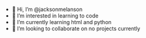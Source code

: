 - 👋 Hi, I’m @jacksonmelanson
- 👀 I’m interested in learning to code
- 🌱 I’m currently learning html and python
- 💞️ I’m looking to collaborate on no projects currently

<!---
jacksonmelanson/jacksonmelanson is a ✨ special ✨ repository because its `README.md` (this file) appears on your GitHub profile.
You can click the Preview link to take a look at your changes.
--->
